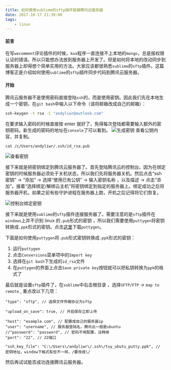```yaml
---
title: 如何使用sublime的sftp插件链接腾讯云服务器
date: 2017-10-17 21:39:00
tags:
	- linux
---
```


#### 前言

在写`wecomment`评论插件的时候，`koa`程序一直连接不上本地的`mongo`，总是报权限认证的错误。所以只能想办法放到服务器上开发了。但是如何将本地的改动同步到服务器上却得想个简单实用的方法。大家应该都很熟悉`sublime`的`sftp`插件。这篇博客正是介绍如何使用`sublime`的`sftp`插件同步代码到腾讯云服务器。

#### 开始

腾讯云服务器不是使用密码直接登陆`ssh`的，而是使用密钥。因此我们先在本地生成一个密钥，在`git bash`中输入以下命令（请将邮箱改成自己的邮箱）：

```bat
ssh-keygen -t rsa -C "andyliwr@outlook.com"
```

在要求输入密码的时候直接按 enter 就好了，免得每次登陆都需要输入额外的密钥密码。新生成的密码的地址在`console`了可以看到。
![生成密钥](https://file.lantingshucheng.com/blog/post20171017_01.png/default)
查看公钥内容，并复制。

```
cat /c/Users/andyliwr/.ssh/id_rsa.pub
```

![查看密钥](https://file.lantingshucheng.com/blog/post20171017_02.png/default)

接下来就是把密钥绑定到腾讯云服务器了。首先登陆腾讯云的控制台。因为在绑定密钥的时候服务器必须处于关机状态，所以我们先将服务器关机。然后点击“ssh 密钥” -> “添加” -> 选择“使用已有公钥” -> 输入密钥名称 ，以及描述 -> 点击“添加”。接着“选择绑定/解绑云主机”将密钥绑定到指定的服务器上。绑定成功之后将服务器开机，如果之前有些守护进程在服务器上跑，开机之后记得将它们恢复。

![控制台绑定密钥](https://file.lantingshucheng.com/blog/post20171017_03.png/default)

接下来就是使用`sublime`的`sftp`插件连接服务器了。需要注意的是`sftp`插件在`windows`上并不识别 linux 的`.pub`形式的密钥 ，所以我们需要使用`puttygen`将密钥转换成`.ppk`形式的密钥。点击[这里](https://the.earth.li/~sgtatham/putty/latest/w64/putty-64bit-0.70-installer.msi)下载`puttygen`。

下面是如何使用`puttygen`将`.pub`形式密钥转换成`.ppk`形式的密钥：

1.  运行`puttygen`
2.  点击`Conversions`菜单项中的`Import key`
3.  选择在`git bash`下生成的`id_rsa`文件
4.  在`puttygen`的界面上点击`Save private key`按钮就可以把私钥转换为`ppk`的格式了

最后就是设置`sftp`插件了，在`sublime`中右击根目录 ，选择`SFTP/FTP` -> `map to remote` , 重点改以下几项：

```
"type": "sftp", // 选择文件传输协议为sftp

"upload_on_save": true, // 开启保存立即上传

"host": "example.com", // 配置成自己的服务器ip
"user": "username", // 服务器登陆名，腾讯云一般是ubuntu
//"password": "password", // 密码不用配置，注释掉
"port": "22", // 22端口

"ssh_key_file": "C:\/Users\/andyliwr\/.ssh\/txy_ubutu_putty.ppk", // 密钥地址，window下格式有些不一样，/要改成\/
```

然后再试试能否成功连接腾讯云服务器。
